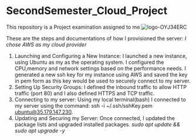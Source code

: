 # SecondSemester_Cloud_Project
This repository is a Project examination assigned to me   ![logo-OYJ34ERC](https://github.com/user-attachments/assets/47476670-8680-4ca3-bf7b-dfb9331dcb38)

These are the steps and documentations of how I provisioned the server:
*I chose AWS as my cloud provider*
1. Launching and Configuring a New Instance: I launched a new instance, using Ubuntu as my as the operating system. I configured the CPU,memory and network settings based on the performance needs. I generated a new ssh key for my instance using AWS and saved the key in pem form as this key would be used to securely connect to my server.
2. Setting Up Security Groups: I defined the inbound  traffic to allow HTTP traffic (port 80) and I also defined HTTPS and TCP traffic.
3. Connecting to my server: Using my local terminal(bash) I connected to my server using the command: ssh -i ~/.ssh/sshKey.pem ubuntu@35.179.147.230.
4. Updating and Securing my Server: Once connected, I updated the package lists and upgraded installed packages. *sudo apt update && sudo apt upgrade -y*
